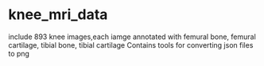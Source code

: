 # knee_mri_data
include 893 knee images,each iamge annotated with femural bone, femural cartilage, tibial bone, tibial cartilage 
Contains tools for converting json files to png
